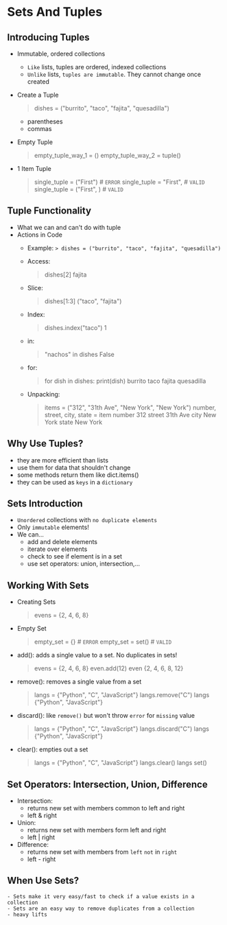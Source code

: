 # Sets And Tuples

## Introducing Tuples
- Immutable, ordered collections
    - `Like` lists, tuples are ordered, indexed collections
    - `Unlike` lists, `tuples are immutable`. They cannot change once created

- Create a Tuple
    > dishes = ("burrito", "taco", "fajita", "quesadilla")
    - parentheses
    - commas

- Empty Tuple
    > empty_tuple_way_1 = ()
    > empty_tuple_way_2 = tuple()

- 1 Item Tuple
    > single_tuple = ("First") # `ERROR`
    > single_tuple = "First", # `VALID`
    > single_tuple = ("First", ) # `VALID`

## Tuple Functionality
- What we can and can't do with tuple
- Actions in Code
    - Example: `> dishes = ("burrito", "taco", "fajita", "quesadilla")`
    - Access: 
        > dishes[2]
        fajita

    - Slice:
        > dishes[1:3]
        ("taco", "fajita")

    - Index:
        > dishes.index("taco")
        1

    - in:
        > "nachos" in dishes
        False
    - for:
        > for dish in dishes:
            print(dish)
        burrito
        taco
        fajita
        quesadilla
    
    - Unpacking:
        > items = ("312", "31th Ave", "New York", "New York")
        > number, street, city, state = item
        > number
        312
        > street
        31th Ave
        > city
        New York
        > state
        New York

## Why Use Tuples?
- they are more efficient than lists
- use them for data that shouldn't change
- some methods return them like dict.items()
- they can be used as `keys` in a `dictionary`

## Sets Introduction
- `Unordered` collections with `no duplicate elements`
- Only `immutable` elements!
- We can...
    - add and delete elements
    - iterate over elements
    - check to see if element is in a set
    - use set operators: union, intersection,...

## Working With Sets
- Creating Sets
    > evens = {2, 4, 6, 8}
- Empty Set
    > empty_set = {} # `ERROR`
    > empty_set = set() # `VALID`
- add(): adds a single value to a set. No duplicates in sets!
    > evens = {2, 4, 6, 8}
    > even.add(12)
    > even
    {2, 4, 6, 8, 12}
- remove(): removes a single value from a set
    > langs = {"Python", "C", "JavaScript"}
    > langs.remove("C")
    > langs
    {"Python", "JavaScript"}
- discard(): like `remove()` but won't throw `error` for `missing` value
    > langs = {"Python", "C", "JavaScript"}
    > langs.discard("C")
    > langs
    {"Python", "JavaScript"}
- clear(): empties out a set
    > langs = {"Python", "C", "JavaScript"}
    > langs.clear()
    > langs
    set()

## Set Operators: Intersection, Union, Difference
- Intersection: 
    - returns new set with members common to left and right
    - left & right
- Union: 
    - returns new set with members form left and right
    - left | right
- Difference: 
    - returns new set with members from `left` `not` in `right`
    - left - right

## When Use Sets?
    - Sets make it very easy/fast to check if a value exists in a collection
    - Sets are an easy way to remove duplicates from a collection
    - heavy lifts